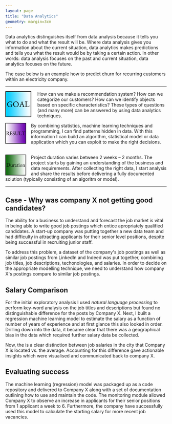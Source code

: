 ```yaml
---
layout: page
title: "Data Analytics"
geometry: margin=3cm
---
```


Data analytics distinguishes itself from data analysis because it tells you what to do and what the result will be. Where data analysis gives you information about the current situation, data analytics makes predictions and tells you what the result would be by taking a certain action. In other words: data analysis focuses on the past and current situation, data analytics focuses on the future.

The case below is an example how to predict churn for recurring customers within an electricity company.

---

<img src="/images/goal.png" align="left" width="100px"/> 
How can we make a recommendation system? How can we categorize our customers? How can we identify objects based on specific characteristics? These types of questions (and many more) can be answered by using data analytics techniques.
<br clear="left"/>

<img src="/images/result.png" align="left" width="80px"/> By combining statistics, machine learning techniques and programming, I can find patterns hidden in data. With this information I can build an algorithm, statistical model or data application which you can exploit to make the right decisions. 
<br>
<br clear="left"/>

<img src="/images/duration.png" align="left" width="80px"/>  Project duration varies between 2 weeks – 2 months. The project starts by gaining an understanding  of the business and data requirements. After collecting the right data, I start analysis and share the results  before delivering a fully documented solution (typically consisting of an algoritm or model).

---

## Case - Why was company X not getting good candidates?
The ability for a business to understand and forecast the job market is vital in being able to write good job postings which entice apropriately qualified candidates. A start-up company was putting together a new data team and had difficulty in attracting applicants for their senior level positions, despite being successful in recruiting junior staff.

To address this problem, a dataset of the company's job postings as well as similar job postings from LinkedIn and Indeed was put together, combining job titles, job descriptions, techonologies, and salaries. In order to decide on the appropriate modelling technique, we need to understand how company X's postings compare to similar job postings.

## Salary Comparison
For the initial exploratory analysis I used _natural language processing_ to perform key-word analysis on the job titles and descriptions but found no distinguishable difference for the posts by Company X. Next, I built a regression machine learning model to estimate the salary as a function of number of years of experience and at first glance this also looked in order. Drilling down into the data, it became clear that there was a geographical bias in the data which required further salary data be collected.

Now, the is a clear distinction between job salaries in the city that Company X is located vs. the average. Accounting for this difference gave actionable insights which were visualised and communicated back to company X.

## Evaluating success
The machine learning (regression) model was packaged up as a code repository and delivered to Company X along with a set of documentation outlining how to use and maintain the code. The monitoring module allowed Company X to observe an increase in applicants for their senior positions from 1 applicant a week to 6. Furthermore, the company have successfully used this model to calculate the starting salary for more recent job vacancies.


